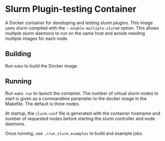 # Slurm Plugin-testing Container
A Docker container for developing and testing slurm plugins.
This image uses slurm compiled with the `--enable-multiple-slurmd` option. This
allows multiple slurm daemons to run on the same host and avoids needing
multiple images for each node.

## Building
Run `make` to build the Docker image. 

## Running
Run `make run` to launch the container. 
The number of virtual slurm nodes to start is given as a commandline parameter to the docker image in the Makefile.
The default is three nodes.

At startup, the `slurm.conf` file is generated with the container hostname and number of requested nodes before starting the slurm controller and node daemons.

Once running, use `./run_slurm_examples` to build and example jobs.
